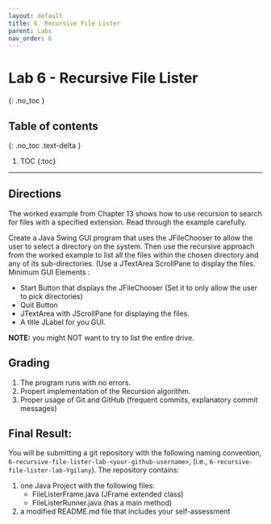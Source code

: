 ```yaml
---
layout: default
title: 6. Recursive File Lister
parent: Labs
nav_order: 6
---
```

# Lab 6 - Recursive File Lister
{: .no_toc }

## Table of contents
{: .no_toc .text-delta }

1. TOC
{:toc}

---
## Directions
The worked example from Chapter 13 shows how to use recursion to search for files with a specified extension. Read through the example carefully.

Create a Java Swing GUI program that uses the JFileChooser to allow the user to select a directory on the system. Then use the recursive approach from the worked example to list all the files within the chosen directory and any of its sub-directories. (Use a JTextArea ScrollPane to display the files.
Minimum GUI Elements :
* Start Button that displays the JFileChooser (Set it to only allow the user to pick directories)
* Quit Button
* JTextArea with JScrollPane for displaying the files.
* A title JLabel for you GUI.

**NOTE:** you might NOT want to try to list the entire drive.

## Grading
1. The program runs with no errors.
2. Propert implementation of the Recursion algorithm.
3. Proper usage of Git and GitHub (frequent commits, explanatory commit messages)

## Final Result:
You will be submitting a git repository with the following naming
convention, `6-recursive-file-lister-lab-<your-github-username>`, (i.e., `6-recursive-file-lister-lab-Ygilany`). The repository contains:
1. one Java Project with the following files:
    - FileListerFrame.java (JFrame extended class)
    - FileListerRunner.java (has a main method)
2. a modified README.md file that includes your self-assessment